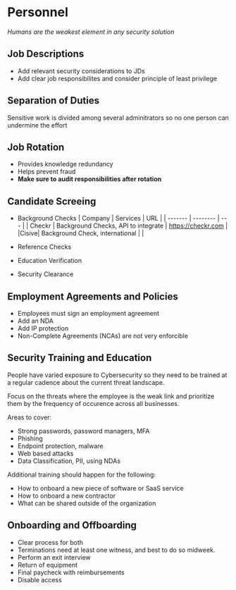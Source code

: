# Personnel

_Humans are the weakest element in any security solution_


## Job Descriptions
- Add relevant security considerations to JDs
- Add clear job responsibilites and consider principle of least privilege

## Separation of Duties
Sensitive work is divided among several adminitrators so no one person can undermine the effort

## Job Rotation
- Provides knowledge redundancy
- Helps prevent fraud
- **Make sure to audit responsibilities after rotation**

## Candidate Screeing
- Background Checks
  | Company | Services | URL |
  | ------- | -------- | --- |
  | Checkr | Background Checks, API to integrate | https://checkr.com |
  |Cisive| Background Check, international | |
  
- Reference Checks
- Education Verification
- Security Clearance

## Employment Agreements and Policies
- Employees must sign an employment agreement
- Add an NDA
- Add IP protection
- Non-Complete Agreements (NCAs) are not very enforcible

## Security Training and Education
People have varied exposure to Cybersecurity so they need to be trained at a regular cadence about the current threat landscape. 

Focus on the threats where the employee is the weak link and prioritize them by the frequency of occurence across all businesses. 

Areas to cover: 
- Strong passwords, password managers, MFA
- Phishing
- Endpoint protection, malware
- Web based attacks
- Data Classification, PII, using NDAs

Additional training should happen for the following: 
- How to onboard a new piece of software or SaaS service
- How to onboard a new contractor
- What can be shared outside of the organization


## Onboarding and Offboarding
- Clear process for both
- Terminations need at least one witness, and best to do so midweek.
- Perform an exit interview
- Return of equipment
- Final paycheck with reimbursements
- Disable access
   
